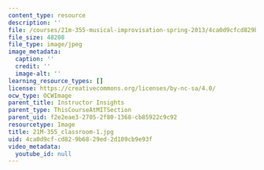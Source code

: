 ```yaml
---
content_type: resource
description: ''
file: /courses/21m-355-musical-improvisation-spring-2013/4ca0d9cfcd829b6829ed2d109cb9e93f_21M-355_classroom-1.jpg
file_size: 48208
file_type: image/jpeg
image_metadata:
  caption: ''
  credit: ''
  image-alt: ''
learning_resource_types: []
license: https://creativecommons.org/licenses/by-nc-sa/4.0/
ocw_type: OCWImage
parent_title: Instructor Insights
parent_type: ThisCourseAtMITSection
parent_uid: f2e2eae3-2705-2f80-1368-cb85922c9c92
resourcetype: Image
title: 21M-355_classroom-1.jpg
uid: 4ca0d9cf-cd82-9b68-29ed-2d109cb9e93f
video_metadata:
  youtube_id: null
---
```

